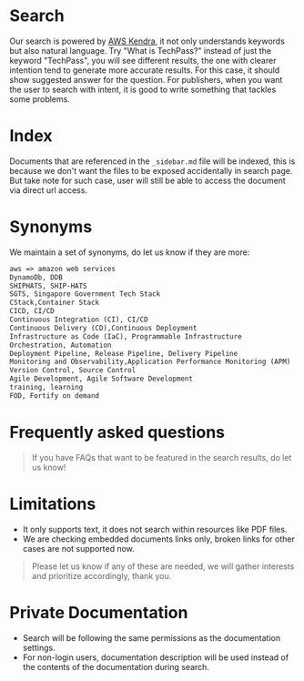 # Search
Our search is powered by [AWS Kendra](https://aws.amazon.com/kendra/), it not only understands keywords but also natural language. Try "What is TechPass?" instead of just the keyword "TechPass", you will see different results, the one with clearer intention tend to generate more accurate results. For this case, it should show suggested answer for the question. For publishers, when you want the user to search with intent, it is good to write something that tackles some problems.

# Index
Documents that are referenced in the `_sidebar.md` file will be indexed, this is because we don't want the files to be exposed accidentally in search page. But take note for such case, user will still be able to access the document via direct url access.

# Synonyms 
We maintain a set of synonyms, do let us know if they are more:
```md
aws => amazon web services
DynamoDb, DDB
SHIPHATS, SHIP-HATS
SGTS, Singapore Government Tech Stack
CStack,Container Stack
CICD, CI/CD
Continuous Integration (CI), CI/CD
Continuous Delivery (CD),Continuous Deployment
Infrastructure as Code (IaC), Programmable Infrastructure
Orchestration, Automation
Deployment Pipeline, Release Pipeline, Delivery Pipeline
Monitoring and Observability,Application Performance Monitoring (APM)
Version Control, Source Control
Agile Development, Agile Software Development
training, learning
FOD, Fortify on demand
```

# Frequently asked questions
> If you have FAQs that want to be featured in the search results, do let us know!

# Limitations
* It only supports text, it does not search within resources like PDF files. 
* We are checking embedded documents links only, broken links for other cases are not supported now.

> Please let us know if any of these are needed, we will gather interests and prioritize accordingly, thank you.

# Private Documentation
* Search will be following the same permissions as the documentation settings.
* For non-login users, documentation description will be used instead of the contents of the documentation during search.
